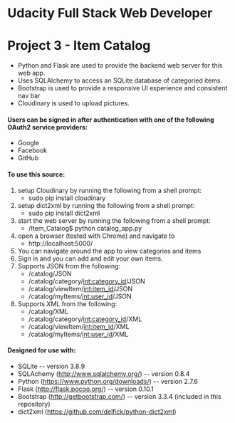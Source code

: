 # Udacity Full Stack Web Developer
# Project 3 - Item Catalog

* Python and Flask are used to provide the backend web server for this web app.
* Uses SQLAlchemy to access an SQLite database of categoried items.
* Bootstrap is used to provide a responsive UI experience and consistent nav bar
* Cloudinary is used to upload pictures.

#### Users can be signed in after authentication with one of the following OAuth2 service providers:
* Google
* Facebook
* GitHub

#### To use this source:
1. setup Cloudinary by running the following from a shell prompt:
    * sudo pip install cloudinary
2. setup dict2xml by running the following from a shell prompt:
    * sudo pip install dict2xml
3. start the web server by running the following from a shell prompt:
    * /Item_Catalog$ python catalog_app.py
4. open a browser (tested with Chrome) and navigate to
    * http://localhost:5000/
5. You can navigate around the app to view categories and items
6. Sign in and you can add and edit your own items.
7. Supports JSON from the following:
    * /catalog/JSON
    * /catalog/category/<int:category_id>/JSON
    * /catalog/viewItem/<int:item_id>/JSON
    * /catalog/myItems/<int:user_id>/JSON
8. Supports XML from the following:
    * /catalog/XML
    * /catalog/category/<int:category_id>/XML
    * /catalog/viewItem/<int:item_id>/XML
    * /catalog/myItems/<int:user_id>/XML

#### Designed for use with:
* SQLite  -- version 3.8.9
* SQLAchemy (http://www.sqlalchemy.org/) -- version 0.8.4
* Python (https://www.python.org/downloads/) -- version 2.7.6
* Flask (http://flask.pocoo.org/) -- version 0.10.1
* Bootstrap (http://getbootstrap.com/) -- version 3.3.4 (included in this repository)
* dict2xml (https://github.com/delfick/python-dict2xml)
